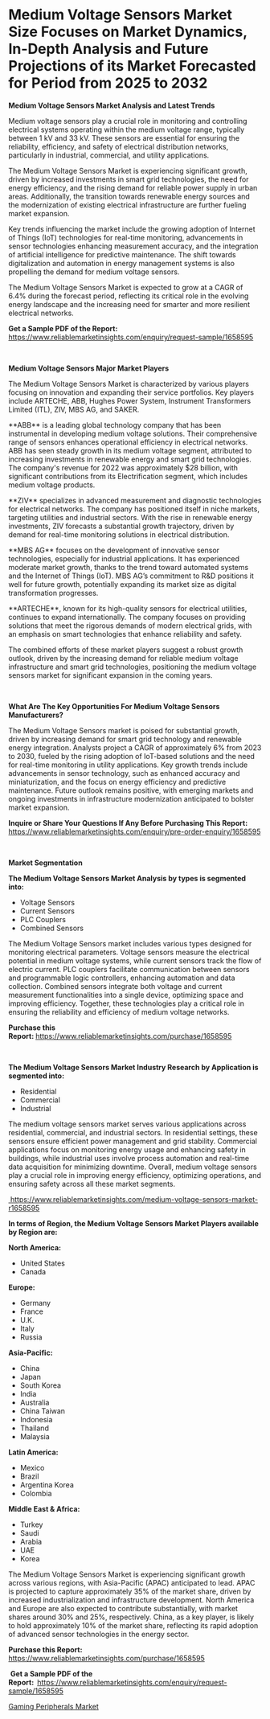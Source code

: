 <p><h1>Medium Voltage Sensors Market Size Focuses on Market Dynamics, In-Depth Analysis and Future Projections of its Market Forecasted for Period from 2025 to 2032</h1></p><p><strong>Medium Voltage Sensors Market Analysis and Latest Trends</strong></p>
<p><p>Medium voltage sensors play a crucial role in monitoring and controlling electrical systems operating within the medium voltage range, typically between 1 kV and 33 kV. These sensors are essential for ensuring the reliability, efficiency, and safety of electrical distribution networks, particularly in industrial, commercial, and utility applications. </p><p>The Medium Voltage Sensors Market is experiencing significant growth, driven by increased investments in smart grid technologies, the need for energy efficiency, and the rising demand for reliable power supply in urban areas. Additionally, the transition towards renewable energy sources and the modernization of existing electrical infrastructure are further fueling market expansion. </p><p>Key trends influencing the market include the growing adoption of Internet of Things (IoT) technologies for real-time monitoring, advancements in sensor technologies enhancing measurement accuracy, and the integration of artificial intelligence for predictive maintenance. The shift towards digitalization and automation in energy management systems is also propelling the demand for medium voltage sensors. </p><p>The Medium Voltage Sensors Market is expected to grow at a CAGR of 6.4% during the forecast period, reflecting its critical role in the evolving energy landscape and the increasing need for smarter and more resilient electrical networks.</p></p>
<p><strong>Get a Sample PDF of the Report:&nbsp;</strong> <a href="https://www.reliablemarketinsights.com/enquiry/request-sample/1658595?utm_campaign=2382&utm_medium=2&utm_source=Github&utm_content=ia&utm_term=10022025&utm_id=medium-voltage-sensors">https://www.reliablemarketinsights.com/enquiry/request-sample/1658595</a></p>
<p>&nbsp;</p>
<p><strong>Medium Voltage Sensors Major Market Players</strong></p>
<p><p>The Medium Voltage Sensors Market is characterized by various players focusing on innovation and expanding their service portfolios. Key players include ARTECHE, ABB, Hughes Power System, Instrument Transformers Limited (ITL), ZIV, MBS AG, and SAKER.</p><p>**ABB** is a leading global technology company that has been instrumental in developing medium voltage solutions. Their comprehensive range of sensors enhances operational efficiency in electrical networks. ABB has seen steady growth in its medium voltage segment, attributed to increasing investments in renewable energy and smart grid technologies. The company's revenue for 2022 was approximately $28 billion, with significant contributions from its Electrification segment, which includes medium voltage products.</p><p>**ZIV** specializes in advanced measurement and diagnostic technologies for electrical networks. The company has positioned itself in niche markets, targeting utilities and industrial sectors. With the rise in renewable energy investments, ZIV forecasts a substantial growth trajectory, driven by demand for real-time monitoring solutions in electrical distribution.</p><p>**MBS AG** focuses on the development of innovative sensor technologies, especially for industrial applications. It has experienced moderate market growth, thanks to the trend toward automated systems and the Internet of Things (IoT). MBS AG’s commitment to R&D positions it well for future growth, potentially expanding its market size as digital transformation progresses.</p><p>**ARTECHE**, known for its high-quality sensors for electrical utilities, continues to expand internationally. The company focuses on providing solutions that meet the rigorous demands of modern electrical grids, with an emphasis on smart technologies that enhance reliability and safety.</p><p>The combined efforts of these market players suggest a robust growth outlook, driven by the increasing demand for reliable medium voltage infrastructure and smart grid technologies, positioning the medium voltage sensors market for significant expansion in the coming years.</p></p>
<p>&nbsp;</p>
<p><strong>What Are The Key Opportunities For Medium Voltage Sensors Manufacturers?</strong></p>
<p><p>The Medium Voltage Sensors market is poised for substantial growth, driven by increasing demand for smart grid technology and renewable energy integration. Analysts project a CAGR of approximately 6% from 2023 to 2030, fueled by the rising adoption of IoT-based solutions and the need for real-time monitoring in utility applications. Key growth trends include advancements in sensor technology, such as enhanced accuracy and miniaturization, and the focus on energy efficiency and predictive maintenance. Future outlook remains positive, with emerging markets and ongoing investments in infrastructure modernization anticipated to bolster market expansion.</p></p>
<p><strong>Inquire or Share Your Questions If Any Before Purchasing This Report:</strong> <a href="https://www.reliablemarketinsights.com/enquiry/pre-order-enquiry/1658595?utm_campaign=2382&utm_medium=2&utm_source=Github&utm_content=ia&utm_term=10022025&utm_id=medium-voltage-sensors">https://www.reliablemarketinsights.com/enquiry/pre-order-enquiry/1658595</a></p>
<p>&nbsp;</p>
<p><strong>Market Segmentation</strong></p>
<p><strong>The Medium Voltage Sensors Market Analysis by types is segmented into:</strong></p>
<p><ul><li>Voltage Sensors</li><li>Current Sensors</li><li>PLC Couplers</li><li>Combined Sensors</li></ul></p>
<p><p>The Medium Voltage Sensors market includes various types designed for monitoring electrical parameters. Voltage sensors measure the electrical potential in medium voltage systems, while current sensors track the flow of electric current. PLC couplers facilitate communication between sensors and programmable logic controllers, enhancing automation and data collection. Combined sensors integrate both voltage and current measurement functionalities into a single device, optimizing space and improving efficiency. Together, these technologies play a critical role in ensuring the reliability and efficiency of medium voltage networks.</p></p>
<p><strong>Purchase this Report:&nbsp;</strong><a href="https://www.reliablemarketinsights.com/purchase/1658595?utm_campaign=2382&utm_medium=2&utm_source=Github&utm_content=ia&utm_term=10022025&utm_id=medium-voltage-sensors">https://www.reliablemarketinsights.com/purchase/1658595</a></p>
<p>&nbsp;</p>
<p><strong>The Medium Voltage Sensors Market Industry Research by Application is segmented into:</strong></p>
<p><ul><li>Residential</li><li>Commercial</li><li>Industrial</li></ul></p>
<p><p>The medium voltage sensors market serves various applications across residential, commercial, and industrial sectors. In residential settings, these sensors ensure efficient power management and grid stability. Commercial applications focus on monitoring energy usage and enhancing safety in buildings, while industrial uses involve process automation and real-time data acquisition for minimizing downtime. Overall, medium voltage sensors play a crucial role in improving energy efficiency, optimizing operations, and ensuring safety across all these market segments.</p></p>
<p><a href="https://www.reliablemarketinsights.com/medium-voltage-sensors-market-r1658595?utm_campaign=2382&utm_medium=2&utm_source=Github&utm_content=ia&utm_term=10022025&utm_id=medium-voltage-sensors">&nbsp;https://www.reliablemarketinsights.com/medium-voltage-sensors-market-r1658595</a></p>
<p><strong>In terms of Region, the Medium Voltage Sensors Market Players available by Region are:</strong></p>
<p>
    <p> <strong> North America: </strong>
        <ul>
            <li>United States</li>
            <li>Canada</li>
        </ul>
        </p> 
    <p> <strong> Europe: </strong>
        <ul>
            <li>Germany</li>
            <li>France</li>
            <li>U.K.</li>
            <li>Italy</li>
            <li>Russia</li>
        </ul>
        </p> 
    <p> <strong> Asia-Pacific: </strong>
        <ul>
            <li>China</li>
            <li>Japan</li>
            <li>South Korea</li>
            <li>India</li>
            <li>Australia</li>
            <li>China Taiwan</li>
            <li>Indonesia</li>
            <li>Thailand</li>
            <li>Malaysia</li>
        </ul>
        </p> 
    <p> <strong> Latin America: </strong>
        <ul>
            <li>Mexico</li>
            <li>Brazil</li>
            <li>Argentina Korea</li>
            <li>Colombia</li>
        </ul>
        </p> 
    <p> <strong> Middle East & Africa: </strong>
        <ul>
            <li>Turkey</li>
            <li>Saudi</li>
            <li>Arabia</li>
            <li>UAE</li>
            <li>Korea</li>
        </ul>
    </p>
    </p>
<p><p>The Medium Voltage Sensors Market is experiencing significant growth across various regions, with Asia-Pacific (APAC) anticipated to lead. APAC is projected to capture approximately 35% of the market share, driven by increased industrialization and infrastructure development. North America and Europe are also expected to contribute substantially, with market shares around 30% and 25%, respectively. China, as a key player, is likely to hold approximately 10% of the market share, reflecting its rapid adoption of advanced sensor technologies in the energy sector.</p></p>
<p><strong>Purchase this Report: </strong><a href="https://www.reliablemarketinsights.com/purchase/1658595?utm_campaign=2382&utm_medium=2&utm_source=Github&utm_content=ia&utm_term=10022025&utm_id=medium-voltage-sensors">https://www.reliablemarketinsights.com/purchase/1658595</a></p>
<p>&nbsp;<strong>Get a Sample PDF of the Report:&nbsp;&nbsp;</strong><a href="https://www.reliablemarketinsights.com/enquiry/request-sample/1658595?utm_campaign=2382&utm_medium=2&utm_source=Github&utm_content=ia&utm_term=10022025&utm_id=medium-voltage-sensors">https://www.reliablemarketinsights.com/enquiry/request-sample/1658595</a></p>
<p><strong></strong></p>
<p><p><a href="https://github.com/steidmindy199393/Market-Research-Report-List-1/blob/main/gaming-peripherals-market.md?utm_campaign=2382&utm_medium=2&utm_source=Github&utm_content=ia&utm_term=10022025&utm_id=medium-voltage-sensors">Gaming Peripherals Market</a></p></p>